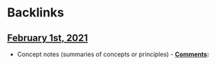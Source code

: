 
# Backlinks
## [February 1st, 2021](<February 1st, 2021.md>)
- Concept notes (summaries of concepts or principles)
                - **[Comments](<Comments.md>):**

